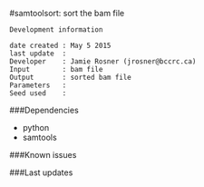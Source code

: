 #samtoolsort: sort the bam file

```
Development information

date created : May 5 2015
last update  : 
Developer    : Jamie Rosner (jrosner@bccrc.ca)
Input        : bam file
Output       : sorted bam file
Parameters   : 
Seed used    : 
```
###Dependencies

- python
- samtools

###Known issues


###Last updates

